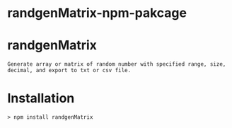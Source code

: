 # randgenMatrix-npm-pakcage

# randgenMatrix
    Generate array or matrix of random number with specified range, size, decimal, and export to txt or csv file. 

# Installation
    > npm install randgenMatrix
